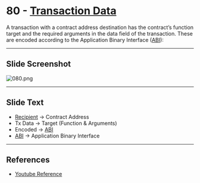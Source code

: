 # 80 - [Transaction Data](Transaction%20Data.md)

A  transaction with a contract address destination has the contract’s function target and the required arguments in the data field of the transaction. These are encoded according to the Application Binary Interface ([ABI](ABI.md)):

___
## Slide Screenshot
![080.png](../../images/ethereum101/080.png)
___
## Slide Text
- [Recipient](Recipient.md) -> Contract Address
- Tx Data -> Target (Function & Arguments)
- Encoded -> [ABI](ABI.md)
- [ABI](ABI.md) -> Application Binary Interface
___
## References
- [Youtube Reference](https://youtu.be/MFoxW07ICKs?t=1838) 

